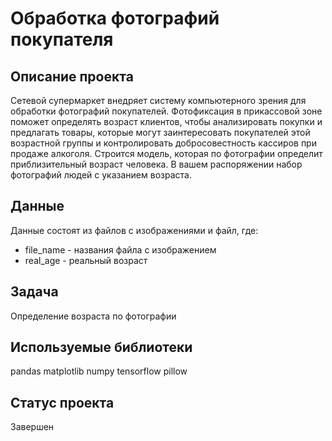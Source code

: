 # Обработка фотографий покупателя

## Описание проекта

Сетевой супермаркет внедряет систему компьютерного зрения для обработки фотографий покупателей. Фотофиксация в прикассовой зоне поможет определять возраст клиентов, чтобы анализировать покупки и предлагать товары, которые могут заинтересовать покупателей этой возрастной группы и контролировать добросовестность кассиров при продаже алкоголя. Строится модель, которая по фотографии определит приблизительный возраст человека. В вашем распоряжении набор фотографий людей с указанием возраста.

## Данные

Данные состоят из файлов с изображениями и файл, где:
- file_name - названия файла с изображением
- real_age - реальный возраст



## Задача

Определение возраста по фотографии

## Используемые библиотеки
pandas matplotlib numpy tensorflow pillow

## Статус проекта 

Завершен
